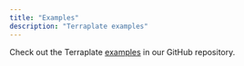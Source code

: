 ```yaml
---
title: "Examples"
description: "Terraplate examples"
---
```


Check out the Terraplate [examples](https://github.com/verifa/terraplate/tree/main/examples) in our GitHub repository.
